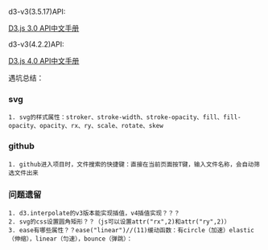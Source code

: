 d3-v3(3.5.17)API:

[D3.js 3.0 API中文手册](https://github.com/d3/d3/wiki/API--%E4%B8%AD%E6%96%87%E6%89%8B%E5%86%8C)

d3-v3(4.2.2)API:

[D3.js 4.0 API中文手册](https://github.com/tianxuzhang/d3.v4-API-Translation/blob/master/README.md)

遇坑总结：
### svg
    1. svg的样式属性：stroker、stroke-width、stroke-opacity、fill、fill-opacity、opacity、rx、ry、scale、rotate、skew
### github
    1. github进入项目时，文件搜索的快捷键：直接在当前页面按T键，输入文件名称，会自动筛选文件出来

### 问题遗留
    1. d3.interpolate的v3版本能实现插值，v4插值实现？？？
    2. svg的css设置圆角矩形？？（js可以设置attr("rx",2)和attr("ry",2)）
    3. ease有哪些属性？？ease("linear")//(11)缓动函数：有circle（加速）elastic（伸缩），linear（匀速），bounce（弹跳）：